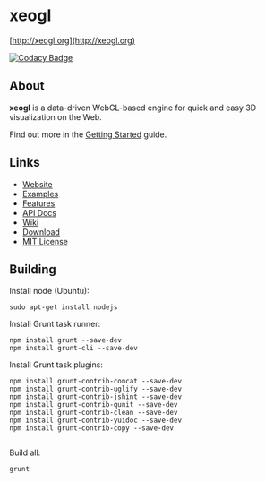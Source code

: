 # xeogl

[http://xeogl.org](http://xeogl.org)

[![Codacy Badge](https://api.codacy.com/project/badge/grade/a834272d6bf448f7a77947d7b784f261)](https://www.codacy.com/app/lindsay-kay/xeogl)

## About

**xeogl** is a data-driven WebGL-based engine for quick and easy 3D visualization on the Web.

Find out more in the [Getting Started](https://github.com/xeolabs/xeogl/wiki/Getting-Started) guide.

## Links 

 - [Website](http://xeogl.org)
 - [Examples](http://xeogl.org/examples)
 - [Features](http://xeogl.org#features)
 - [API Docs](http://xeogl.org/docs/index.html)
 - [Wiki](https://github.com/xeolabs/xeogl/wiki)
 - [Download](https://github.com/xeolabs/xeogl/archive/master.zip)
 - [MIT License](https://github.com/xeolabs/xeogl/blob/master/MIT-LICENSE)
 
## Building
 
 Install node (Ubuntu):
 
 ````
 sudo apt-get install nodejs
 ````
 
 Install Grunt task runner:
 
 ````
 npm install grunt --save-dev
 npm install grunt-cli --save-dev
 ````
 
 Install Grunt task plugins:
 
 ````
 npm install grunt-contrib-concat --save-dev
 npm install grunt-contrib-uglify --save-dev
 npm install grunt-contrib-jshint --save-dev
 npm install grunt-contrib-qunit --save-dev
 npm install grunt-contrib-clean --save-dev
 npm install grunt-contrib-yuidoc --save-dev
 npm install grunt-contrib-copy --save-dev


 ````

Build all:

````
grunt
````
